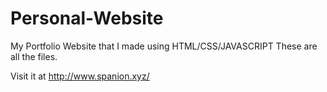 # Personal-Website
My Portfolio Website that I made using HTML/CSS/JAVASCRIPT
These are all the files.

Visit it at http://www.spanion.xyz/
